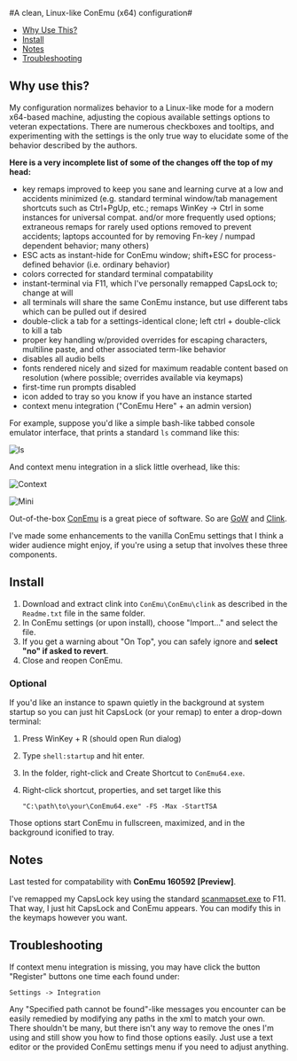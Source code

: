 #A clean, Linux-like ConEmu (x64) configuration#

- [Why Use This?](#why-use-this)
- [Install](#install)
- [Notes](#notes)
- [Troubleshooting](#troubleshooting)

## Why use this? ##

My configuration normalizes behavior to a Linux-like mode for a modern x64-based machine, adjusting the copious available settings options to veteran expectations. There are numerous checkboxes and tooltips, and experimenting with the settings is the only true way to elucidate some of the behavior described by the authors. 

**Here is a very incomplete list of some of the changes off the top of my head:**

- key remaps improved to keep you sane and learning curve at a low and accidents minimized (e.g. standard terminal window/tab management shortcuts such as Ctrl+PgUp, etc.; remaps WinKey -> Ctrl in some instances for universal compat. and/or more frequently used options; extraneous remaps for rarely used options removed to prevent accidents; laptops accounted for by removing Fn-key / numpad dependent behavior; many others)
- ESC acts as instant-hide for ConEmu window; shift+ESC for process-defined behavior (i.e. ordinary behavior)
- colors corrected for standard terminal compatability
- instant-terminal via F11, which I've personally remapped CapsLock to; change at will
- all terminals will share the same ConEmu instance, but use different tabs which can be pulled out if desired
- double-click a tab for a settings-identical clone; left ctrl + double-click to kill a tab
- proper key handling w/provided overrides for escaping characters, multiline paste, and other associated term-like behavior
- disables all audio bells
- fonts rendered nicely and sized for maximum readable content based on resolution (where possible; overrides available via keymaps)
- first-time run prompts disabled
- icon added to tray so you know if you have an instance started
- context menu integration ("ConEmu Here" + an admin version)

For example, suppose you'd like a simple bash-like tabbed console emulator interface, that prints a standard `ls`
command like this:

![ls](http://www.entangledloops.com/img/ConEmu/ls.png)

And context menu integration in a slick little overhead, like this:

![Context](http://www.entangledloops.com/img/ConEmu/context.png)

![Mini](http://www.entangledloops.com/img/ConEmu/mini.png)

Out-of-the-box [ConEmu](https://conemu.github.io) is a great piece of software.
So are [GoW](https://github.com/bmatzelle/gow/wiki) and [Clink](https://mridgers.github.io/clink).

I've made some enhancements to the vanilla ConEmu settings that I think a wider audience might enjoy, if you're using a setup that involves these three components.

## Install ##

1. Download and extract clink into `ConEmu\ConEmu\clink` as described in the `Readme.txt` file in the same folder.
2. In ConEmu settings (or upon install), choose "Import..." and select the file.
3. If you get a warning about "On Top", you can safely ignore and **select "no" if  asked to revert**.
4. Close and reopen ConEmu.

### Optional ###

If you'd like an instance to spawn quietly in the background at system startup so you can just hit CapsLock (or your remap) to enter a drop-down terminal:

1. Press WinKey + R (should open Run dialog)
2. Type `shell:startup` and hit enter.
3. In the folder, right-click and Create Shortcut to `ConEmu64.exe`.
4. Right-click shortcut, properties, and set target like this

    `"C:\path\to\your\ConEmu64.exe" -FS -Max -StartTSA`

Those options start ConEmu in fullscreen, maximized, and in the background iconified to tray.

## Notes ##

Last tested for compatability with **ConEmu 160592 [Preview]**.

I've remapped my CapsLock key using the standard [scanmapset.exe](http://www.entangledloops.com/files/bin/scanmapset.exe) to F11.
That way, I just hit CapsLock and ConEmu appears. You can modify this in the keymaps however you want.

## Troubleshooting ##

If context menu integration is missing, you may have click the button "Register" buttons one time each found under:

    Settings -> Integration

Any "Specified path cannot be found"-like messages you encounter can be easily remedied by modifying any paths in the xml to match your own. There shouldn't be many, but there isn't any way to remove the ones I'm using and still show you how to find those options easily. Just use a text editor or the provided ConEmu settings menu if you need to adjust anything.
